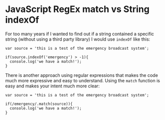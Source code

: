 ﻿# JavaScript RegEx match vs String indexOf

For too many years if I wanted to find out if a string contained a specific string (without using a third party library) I would use `indexOf` like this:

````
var source = 'this is a test of the emergency broadcast system';

if(source.indexOf('emergency') > -1){
  console.log('we have a match!');
}
````

There is another approach using regular expressions that makes the code much more expressive and easy to understand. Using the `match` function is easy and makes your intent much more clear:

````
var source = 'this is a test of the emergency broadcast system';

if(/emergency/.match(source)){
  console.log('we have a match!');
}
````